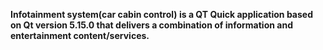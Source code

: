 **Infotainment system(car cabin control) is a QT Quick application based on Qt version 5.15.0 that delivers a combination of information and entertainment content/services.**
